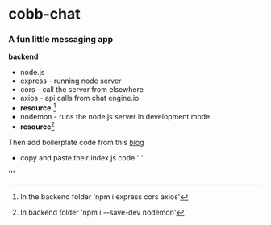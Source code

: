 # cobb-chat

### **A fun little messaging app**
**backend**

- node.js 
- express - running node server 
- cors - call the server from elsewhere
- axios - api calls from chat engine.io
- **resource.**[^1]
- nodemon - runs the node.js server in development mode
- **resource**[^2]

Then add boilerplate code from this [blog](https://blog.chatengine.io/fullstack-chat/nodejs-reactjs)
- copy and paste their index.js code 
'''

'''




[^1]: In the backend folder 'npm i express cors axios'
[^2]: In backend folder 'npm i --save-dev nodemon'
